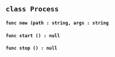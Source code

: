 ## ```class Process```


#### ```func new (path : string, args : string```

#### ```func start () : null```

#### ```func stop () : null```

